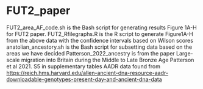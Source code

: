# FUT2_paper
FUT2_area_AF_code.sh is the Bash script for generating results Figure 1A-H for FUT2 paper.
FUT2_Rfilegraphs.R is the R script to generate Figure1A-H from the above data with the confidence intervals based on Wilson scores 
anatolian_ancestory.sh is the Bash script for subsetting data based on the areas we have decided 
Patterson_2022_ancestry is from the paper Large-scale migration into Britain during the Middle to Late Bronze Age Patterson et al 2021. S5 in supplementary tables
AADR data found from https://reich.hms.harvard.edu/allen-ancient-dna-resource-aadr-downloadable-genotypes-present-day-and-ancient-dna-data
